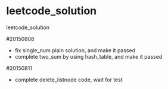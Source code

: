 # leetcode_solution
leetcode_solution

#20150808
- fix single_num plain solution, and make it passed
- complete two_sum by using hash_table, and make it passed

#20150811
- complete delete_listnode code, wait for test

